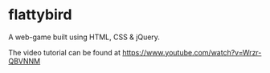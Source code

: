 # flattybird
A web-game built using HTML, CSS  &amp; jQuery.

The video tutorial can be found at https://www.youtube.com/watch?v=Wrzr-QBVNNM
